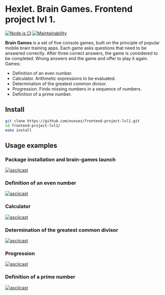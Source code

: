# Hexlet. Brain Games. Frontend project lvl 1.

[![Node.js CI](https://github.com/nunsez/frontend-project-lvl1/workflows/Node.js%20CI/badge.svg)](https://github.com/nunsez/frontend-project-lvl1/actions)
[![Maintainability](https://api.codeclimate.com/v1/badges/6a4cf06c6c81656eb9bd/maintainability)](https://codeclimate.com/github/nunsez/frontend-project-lvl1/maintainability)

**Brain Games** is a set of five console games, built on the principle of popular mobile brain training apps. Each game asks questions that need to be answered correctly. After three correct answers, the game is considered to be completed. Wrong answers end the game and offer to play it again. Games:

- Definition of an even number.
- Calculator. Arithmetic expressions to be evaluated.
- Determination of the greatest common divisor.
- Progression. Finds missing numbers in a sequence of numbers.
- Definition of a prime number.

## Install
```sh
git clone https://github.com/nunsez/frontend-project-lvl1.git
cd frontend-project-lvl1/
make install
```

## Usage examples

### Package installation and brain-games launch
[![asciicast](https://asciinema.org/a/bqpqNrNizRIInpOJPXxUX4y2P.svg)](https://asciinema.org/a/bqpqNrNizRIInpOJPXxUX4y2P)

### Definition of an even number
[![asciicast](https://asciinema.org/a/cyY0XNUGdDxhVmDy0ukR5BREW.svg)](https://asciinema.org/a/cyY0XNUGdDxhVmDy0ukR5BREW)

### Calculator
[![asciicast](https://asciinema.org/a/PfNkk2FcPboL4wNbrUwZxqlZY.svg)](https://asciinema.org/a/PfNkk2FcPboL4wNbrUwZxqlZY)

### Determination of the greatest common divisor
[![asciicast](https://asciinema.org/a/MEksY9NsBroHteUXtyqvkmJe6.svg)](https://asciinema.org/a/MEksY9NsBroHteUXtyqvkmJe6)

### Progression
[![asciicast](https://asciinema.org/a/qofIL1la1u63OE10CgSolXNo9.svg)](https://asciinema.org/a/qofIL1la1u63OE10CgSolXNo9)

### Definition of a prime number
[![asciicast](https://asciinema.org/a/0pPZtp5C6SpKPagdvPOULZD96.svg)](https://asciinema.org/a/0pPZtp5C6SpKPagdvPOULZD96)
